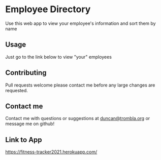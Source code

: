 # Employee Directory
Use this web app to view your employee's information and sort them by name

## Usage
Just go to the link below to view "your" employees

## Contributing
Pull requests welcome please contact me before any large changes are requested.


## Contact me
Contact me with questions or suggestions at duncan@trombla.org or message me on github!



## Link to App

https://fitness-tracker2021.herokuapp.com/

